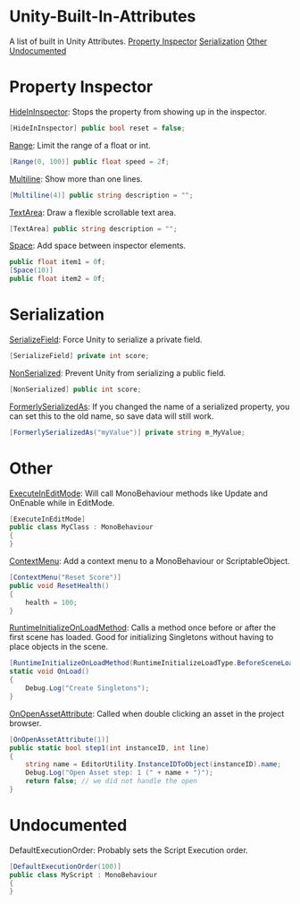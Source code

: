 # Unity-Built-In-Attributes
A list of built in Unity Attributes.
[Property Inspector](#property-inspector)
[Serialization](#serialization)
[Other](#other)
[Undocumented](#undocumented)

# Property Inspector
[HideInInspector](https://docs.unity3d.com/ScriptReference/HideInInspector.html): Stops the property from showing up in the inspector.
```c#
[HideInInspector] public bool reset = false;
```

[Range](https://docs.unity3d.com/ScriptReference/RangeAttribute.html): Limit the range of a float or int.
```c#
[Range(0, 100)] public float speed = 2f;
```

[Multiline](https://docs.unity3d.com/ScriptReference/MultilineAttribute.html): Show more than one lines.
```c#
[Multiline(4)] public string description = "";
```

[TextArea](https://docs.unity3d.com/ScriptReference/TextAreaAttribute.html): Draw a flexible scrollable text area.
```c#
[TextArea] public string description = "";
```

[Space](https://docs.unity3d.com/ScriptReference/SpaceAttribute.html): Add space between inspector elements.
```c#
public float item1 = 0f;
[Space(10)]
public float item2 = 0f;
```

# Serialization
[SerializeField](https://docs.unity3d.com/ScriptReference/SerializeField.html): Force Unity to serialize a private field.
```c#
[SerializeField] private int score;
```

[NonSerialized](https://docs.unity3d.com/ScriptReference/NonSerializable.html): Prevent Unity from serializing a public field.
```c#
[NonSerialized] public int score;
```

[FormerlySerializedAs](https://docs.unity3d.com/ScriptReference/Serialization.FormerlySerializedAsAttribute.html): If you changed the name of a serialized property, you can set this to the old name, so save data will still work.
```c#
[FormerlySerializedAs("myValue")] private string m_MyValue;
```

# Other
[ExecuteInEditMode](https://docs.unity3d.com/ScriptReference/ExecuteInEditMode.html): Will call MonoBehaviour methods like Update and OnEnable while in EditMode.
```c#
[ExecuteInEditMode]
public class MyClass : MonoBehaviour
{
}
```

[ContextMenu](https://docs.unity3d.com/ScriptReference/ContextMenu.html): Add a context menu to a MonoBehaviour or ScriptableObject.
```c#
[ContextMenu("Reset Score")]
public void ResetHealth()
{
    health = 100;
}
```

[RuntimeInitializeOnLoadMethod](https://docs.unity3d.com/ScriptReference/RuntimeInitializeOnLoadMethodAttribute.html): Calls a method once before or after the first scene has loaded. Good for initializing Singletons without having to place objects in the scene.
```c#
[RuntimeInitializeOnLoadMethod(RuntimeInitializeLoadType.BeforeSceneLoad)]
static void OnLoad()
{
    Debug.Log("Create Singletons");
}
```

[OnOpenAssetAttribute](https://docs.unity3d.com/ScriptReference/Callbacks.OnOpenAssetAttribute.html): Called when double clicking an asset in the project browser.
```c#
[OnOpenAssetAttribute(1)]
public static bool step1(int instanceID, int line)
{
    string name = EditorUtility.InstanceIDToObject(instanceID).name;
    Debug.Log("Open Asset step: 1 (" + name + ")");
    return false; // we did not handle the open
}
```

# Undocumented
DefaultExecutionOrder: Probably sets the Script Execution order.
```c#
[DefaultExecutionOrder(100)]
public class MyScript : MonoBehaviour
{
}
```
